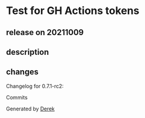 # Test for GH Actions tokens

## release on 20211009

## description

## changes

Changelog for 0.7.1-rc2:

Commits

Generated by <a href="https://github.com/alexellis/derek/">Derek</a>

